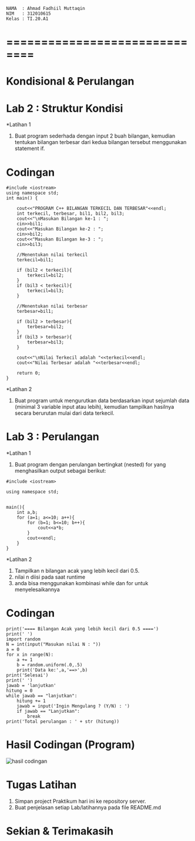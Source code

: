 ```
NAMA  : Ahmad Fadhiil Muttaqin
NIM   : 312010615
Kelas : TI.20.A1
```
# ==============================

# Kondisional & Perulangan

# Lab 2 : Struktur Kondisi

*Latihan 1
1. Buat program sederhada dengan input 2 buah bilangan, kemudian tentukan bilangan terbesar dari kedua bilangan tersebut menggunakan statement if.

# Codingan
```
#include <iostream>
using namespace std;
int main() {
	
	cout<<"PROGRAM C++ BILANGAN TERKECIL DAN TERBESAR"<<endl;
	int terkecil, terbesar, bil1, bil2, bil3;
	cout<<"\nMasukan Bilangan ke-1 : ";
	cin>>bil1;
	cout<<"Masukan Bilangan ke-2 : ";
	cin>>bil2;
	cout<<"Masukan Bilangan ke-3 : ";
	cin>>bil3;
	
	//Menentukan nilai terkecil
	terkecil=bil1;
	
	if (bil2 < terkecil){
		terkecil=bil2;
	}
	if (bil3 < terkecil){
		terkecil=bil3;
	}
	
	//Menentukan nilai terbesar
	terbesar=bil1;
	
	if (bil2 > terbesar){
		terbesar=bil2;
	}
	if (bil3 > terbesar){
		terbesar=bil3;
	}
	
	cout<<"\nNilai Terkecil adalah "<<terkecil<<endl;
	cout<<"Nilai Terbesar adalah "<<terbesar<<endl;

	return 0;	
}
```

*Latihan 2
1. Buat program untuk mengurutkan data berdasarkan input sejumlah data (minimal 3 variable input atau lebih), kemudian tampilkan hasilnya secara berurutan mulai dari data terkecil.


# Lab 3 : Perulangan

*Latihan 1
1. Buat program dengan perulangan bertingkat (nested) for yang menghasilkan output sebagai berikut:

```
#include <iostream>

using namespace std;


main(){
    int a,b;
    for (a=1; a<=10; a++){
        for (b=1; b<=10; b++){
            cout<<a*b;
        }
        cout<<endl;
    }
}
```

*Latihan 2
1. Tampilkan n bilangan acak yang lebih kecil dari 0.5.
2. nilai n diisi pada saat runtime
3. anda bisa menggunakan kombinasi while dan for untuk menyelesaikannya

# Codingan
```
print('==== Bilangan Acak yang lebih kecil dari 0.5 ====')
print(' ')
import random
N = int(input("Masukan nilai N : "))
a = 0
for x in range(N):
    a += 1
    b = random.uniform(.0,.5)
    print('Data ke:',a,'==>',b)
print('Selesai')
print(' ')
jawab = 'lanjutkan'
hitung = 0
while jawab == "lanjutkan":
    hitung += 1
    jawab = input('Ingin Mengulang ? (Y/N) : ')
    if jawab == "Lanjutkan":
        break
print('Total perulangan : ' + str (hitung))
```
# Hasil Codingan (Program)
![hasil codingan](https://user-images.githubusercontent.com/46749500/53287636-a9dbbc80-37b1-11e9-8043-13169152b9dd.png)

# Tugas Latihan 
1. Simpan project Praktikum hari ini ke repository server.
2. Buat penjelasan setiap Lab/latihannya pada file README.md

# Sekian & Terimakasih

